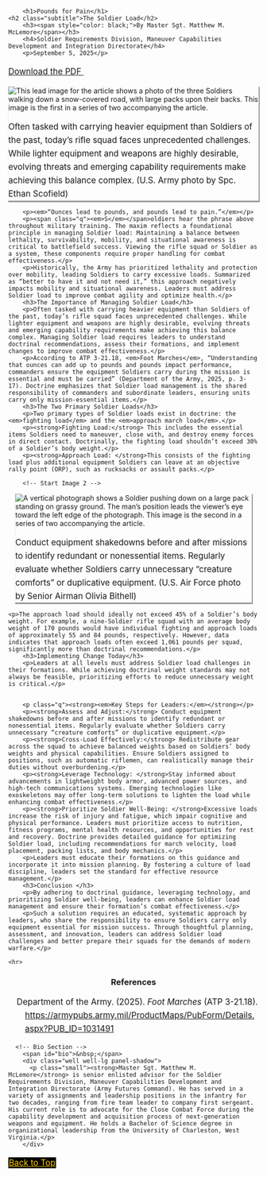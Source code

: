 
<style>
    
	.reference  {
    text-indent: -1em;
    margin-left: 2em;
  }
	
	.btn-black, .btn-black:link, .btn-black:focus, .btn-black.focus {
    color: #ffc600;
    background-color: #000000;
    border: 1px solid yellow;
    }
    .btn-black:visited, .btn-black:active, .btn-black.active, .btn-black:active.focus, .btn-black.active.focus {
    color: #ffc600;
    background-color: #000000;
    border: 1px solid yellow;
    }
    .btn-black:hover {
    color: snow;
    }
    p {
    font-size: 1.2em;
    line-height: 160%;
    }
    blockquote p {
    font-size: 1em;
    }
    h1, h2, h3, .inline-head {
    font-weight: bold;
    }
    
	h2 { font-size: 1.5em; font-weight: bold; }
	h2 {
    margin: -5px 0 0 0;
    }
    h1 + h4, h2 + h4 {
    margin: 25px 0 15px 0;
    }
    h3 + h4 {
    margin: -10px 0 15px 0;
    }
    h4 + h4 {
    margin: -10px 0 15px 0;
    }
    h4 + h5 {
    margin: -10px 0 15px 0;
    }
    h5 + h5 {
    margin: -10px 0 15px 0;
    }
    h4 {
    margin: 5px 0 3 0;
    color: black;
    }
    .download-pdf {
    margin: 10px 0;
    }
    .normal-text {
    font-style: normal;
    }
    .body-lr-indent {
    margin: 0 8rem 2rem;
    }
    p.textindent-2 {
    text-indent: 2rem;
    }
    p.textindent-4 {
    text-indent: 4rem;
    }
    .indented {
    padding-left: 50pt;
    padding-right: 50pt;
    }
    .liitem {font-size: 1.2em; line-height: 160%; margin-left: 1em;
    margin-bottom: 1.5em;
    }
    .h2-quote {
    margin: 2em 0px;
    padding: 0px;
    color: #004a5c;"
    }
	.q {
	font-family: 'Old Standard TT', serif;
	font-size: 1.5em;
	fontweight: bold; 
	}
	.q-blue {
		font-family: 'Old Standard TT', serif;
	font-size: 1.75em;
	fontweight: bold;
		color: blue;
	}
	
    .panel-shadow {
    box-shadow: 1px 2px 1px 1px rgba(0, 0, 0, 0.4);
    }
    .text-shadow {
    text-shadow: 1px 1px 2px rgba(0,0,0,0.4);
    }
    .text-shadow2 {
    text-shadow: 2px 2px 2px rgba(0,0,0,0.4);
    }
    .first-letter {
    color: #ff9900;
    float: left;
    font-family: Georgia;
    font-size: 75px;
    line-height: 60px;
    padding-top: 4px;
    padding-right: 8px;
    padding-left: 3px;
    text-shadow:
    -1px -1px 0 #000,
    1px -1px 0 #000,
    -1px 1px 0 #000,
    1px 1px 0 #000;
    }
    .panel-border {
    border-style: solid;
    border-width: 4px;
    border-color: black;
    }
    .outline {
    margin: 0px;
    padding: 4rem;
    border: 1px solid grey;
    outline-style: double;
    outline-color: lightgrey;
    }
    .text-right{
    text-align: right;
		float: right;
    }
	.text-center{
	text-align: center;	
	}
	.margin {
		margin: 1em;
	}
	.testimonial-quote {
    font-size: 16px;
}

.testimonial-quote blockquote {
    /* Negate theme styles */
    border: 0;
    margin: 0;
    padding: 0;

    background: none;
    color: gray;
    font-family: Georgia, serif;
    font-size: 1.5em;
    font-style: italic;
    line-height: 1.4 !important;
    margin: 0;
    position: relative;
    text-shadow: 0 1px snow;
    z-index: 600;
}

.testimonial-quote blockquote * {
    box-sizing: border-box; 
}

.testimonial-quote blockquote p {
    color: #75808a; 
    line-height: 1.4 !important;
}

.testimonial-quote blockquote p:first-child:before {
    content: '\201C';
    color: #81bedb;
    font-size: 7.5em;
    font-weight: 700;
    opacity: .3;
    position: absolute;
    top: -.4em;   
    text-shadow: none;
    z-index: -300;
}

.testimonial-quote img {
    border: 3px solid #9CC1D3;
    border-radius: 50%;
    display: block;
    width: 120px;
    height: 120px;
    position: absolute;
    top: -.2em; 
    left: 0;    
}

.testimonial-quote cite {
    color: gray;
    display: block;
    font-size: .8em; 
}
  
.testimonial-quote cite span {
    color: #5e5e5e;
    font-size: 1em;
    font-style: normal;
    font-weight: 700;
    letter-spacing: 1px;
    text-transform: uppercase;
    text-shadow: 0 1px snow; 
}

.testimonial-quote {
    position: relative; 
}
.fancy-button {
  background-color: #f2f2f2; /* Green */
  border: none;
  color: snow;
  padding: 15px 32px;
  text-align: center;
  text-decoration: none;
  display: inline-block;
  font-size: 16px;
  margin: 4px 2px;
  cursor: pointer;
  -webkit-transition-duration: 0.4s; /* Safari */
  transition-duration: 0.4s;
	}
	
	.fancy-button:hover {
  box-shadow: 0 12px 16px 0 rgba(0,0,0,0.24),0 17px 50px 0 rgba(0,0,0,0.19);
}

	.button-shadow {
		box-shadow: 0 2px 4px 0 rgba(0,0,0,0.2), 0 2px 5px 0 rgba(0,0,0,0.19); }
		
/* Permalink - use to edit and share this gradient: https://colorzilla.com/gradient-editor/#dfdfdf+0,dfdfdf+82&0.65+0,0+72 */
		

	.indent {
		padding-left: 18%
	}	
	
.no-pad {
	padding: 0px;
		}
	.small-text {
		font-size: 90%;
	}	
	.large-text {
		font-size: 150%;
	}

	.big-li-text{
    font-size: 1.2em;
    line-height: 160%;
    }
	
	 /* Narration Icon */
    .Narration-icon {
        width: 30px;
        height: 30px;
        display: inline-block; 
		margin-left: 0px; /* Left margin for space from the edge */}
		
		.subtitle {
  font-size: 2.25em;       
  font-weight: bold;      
  line-height: 1.2;        /* tighten up the spacing if you like */
  margin: 0.5em 0 0.75em;   /* tweak top/bottom to suit your layout */
}
</style>

<div class="container-fluid">
<div class="row">
<div class="col-sm-2"></div>
<div class="col-sm-8"> <a id="#"></a>
	
	
 <!-- Article Header -->
        <h1>Pounds for Pain</h1>
	<h2 class="subtitle">The Soldier Load</h2>
        <h3><span style="color: black;">By Master Sgt. Matthew M. McLemore</span></h3>
        <h4>Soldier Requirements Division, Maneuver Capabilities Development and Integration Directorate</h4>
        <p>September 5, 2025</p>
        
	
<p><a href="/Portals/7/nco-journal/images/2025/September/Pain/Pounds_Pain-UA.pdf" title="Download the PDF" class="btn btn-xs btn-primary" onclick="_gaq.push(['_trackEvent','PDF Blue Button Download','Click', this.href]);" target="_blank">Download the PDF <img alt="" src="/portals/7/Images/pdficon_small.png"/></a>
</p>
	
	
<!-- Start Image 1 -->
<div class="panel panel-default panel-shadow">
<div class="panel-body"><img class="img-responsive" alt="This lead image for the article shows a photo of the three Soldiers walking down a snow-covered road, with large packs upon their backs. This image is the first in a series of two accompanying the article." src="/Portals/7/nco-journal/images/2025/September/Pain/Feature.png" /></div>
<div class="panel-footer">
<p class="small">Often tasked with carrying heavier equipment than Soldiers of the past, today’s rifle squad faces unprecedented challenges. While lighter
equipment and weapons are highly desirable, evolving threats and emerging capability requirements make achieving this balance complex.
(U.S. Army photo by Spc. Ethan Scofield)</p>
</div>
</div>
<!-- End Image 1 -->
	
	
 <!-- Article Content -->
	

		<p><em>“Ounces lead to pounds, and pounds lead to pain.”</em></p>
		<p><span class="q"><em>S</em></span>oldiers hear the phrase above throughout military training. The maxim reflects a foundational principle in managing Soldier load: Maintaining a balance between lethality, survivability, mobility, and situational awareness is critical to battlefield success. Viewing the rifle squad or Soldier as a system, these components require proper handling for combat effectiveness.</p>
		<p>Historically, the Army has prioritized lethality and protection over mobility, leading Soldiers to carry excessive loads. Summarized as “better to have it and not need it,” this approach negatively impacts mobility and situational awareness. Leaders must address Soldier load to improve combat agility and optimize health.</p>
		<h3>The Importance of Managing Soldier Load</h3>
		<p>Often tasked with carrying heavier equipment than Soldiers of the past, today’s rifle squad faces unprecedented challenges. While lighter equipment and weapons are highly desirable, evolving threats and emerging capability requirements make achieving this balance complex. Managing Soldier load requires leaders to understand doctrinal recommendations, assess their formations, and implement changes to improve combat effectiveness.</p>
		<p>According to ATP 3-21.18, <em>Foot Marches</em>, “Understanding that ounces can add up to pounds and pounds impact performance, commanders ensure the equipment Soldiers carry during the mission is essential and must be carried” (Department of the Army, 2025, p. 3-17). Doctrine emphasizes that Soldier load management is the shared responsibility of commanders and subordinate leaders, ensuring units carry only mission-essential items.</p>
		<h3>The Two Primary Soldier Loads</h3>
		<p>Two primary types of Soldier loads exist in doctrine: the <em>fighting load</em> and the <em>approach march load</em>.</p>
		<p><strong>Fighting Load:</strong> This includes the essential items Soldiers need to maneuver, close with, and destroy enemy forces in direct contact. Doctrinally, the fighting load shouldn’t exceed 30% of a Soldier’s body weight.</p>
		<p><strong>Approach Load: </strong>This consists of the fighting load plus additional equipment Soldiers can leave at an objective rally point (ORP), such as rucksacks or assault packs.</p>
	
		<!-- Start Image 2 -->
<div class="panel panel-default panel-shadow pull-left col-sm-6 m-r-2 margin no-pad">
<div class="panel-body"><img class="img-responsive" alt="A vertical photograph shows a Soldier pushing down on a large pack standing on grassy ground. The man’s position leads the viewer’s eye toward the left edge of the photograph. This image is the second in a series of two accompanying the article." src="/Portals/7/nco-journal/images/2025/September/Pain/2.png"></div>
<div class="panel-footer">
<p class="small">Conduct equipment shakedowns before and after missions to identify
redundant or nonessential items. Regularly evaluate whether Soldiers
carry unnecessary “creature comforts” or duplicative equipment. (U.S.
Air Force photo by Senior Airman Olivia Bithell)</p>
</div>
</div>
<!-- End Image 2 -->
	
	<p>The approach load should ideally not exceed 45% of a Soldier’s body weight. For example, a nine-Soldier rifle squad with an average body weight of 170 pounds would have individual fighting and approach loads of approximately 55 and 84 pounds, respectively. However, data indicates that approach loads often exceed 1,061 pounds per squad, significantly more than doctrinal recommendations.</p>
		<h3>Implementing Change Today</h3>
		<p>Leaders at all levels must address Soldier load challenges in their formations. While achieving doctrinal weight standards may not always be feasible, prioritizing efforts to reduce unnecessary weight is critical.</p>
	
	
		<p class="q"><strong><em>Key Steps for Leaders:</em></strong></p>
		<p><strong>Assess and Adjust:</strong> Conduct equipment shakedowns before and after missions to identify redundant or nonessential items. Regularly evaluate whether Soldiers carry unnecessary “creature comforts” or duplicative equipment.</p>
		<p><strong>Cross-Load Effectively:</strong> Redistribute gear across the squad to achieve balanced weights based on Soldiers’ body weights and physical capabilities. Ensure Soldiers assigned to positions, such as automatic riflemen, can realistically manage their duties without overburdening.</p>
		<p><strong>Leverage Technology: </strong>Stay informed about advancements in lightweight body armor, advanced power sources, and high-tech communications systems. Emerging technologies like exoskeletons may offer long-term solutions to lighten the load while enhancing combat effectiveness.</p>
		<p><strong>Prioritize Soldier Well-Being: </strong>Excessive loads increase the risk of injury and fatigue, which impair cognitive and physical performance. Leaders must prioritize access to nutrition, fitness programs, mental health resources, and opportunities for rest and recovery. Doctrine provides detailed guidance for optimizing Soldier load, including recommendations for march velocity, load placement, packing lists, and body mechanics.</p>
		<p>Leaders must educate their formations on this guidance and incorporate it into mission planning. By fostering a culture of load discipline, leaders set the standard for effective resource management.</p>
		<h3>Conclusion </h3>
		<p>By adhering to doctrinal guidance, leveraging technology, and prioritizing Soldier well-being, leaders can enhance Soldier load management and ensure their formation’s combat effectiveness.</p>
		<p>Such a solution requires an educated, systematic approach by leaders, who share the responsibility to ensure Soldiers carry only equipment essential for mission success. Through thoughtful planning, assessment, and innovation, leaders can address Soldier load challenges and better prepare their squads for the demands of modern warfare.</p>
	
	<hr>

<h3 style="text-align: center;">References</h3>
<p class="reference">Department of the Army. (2025). <em>Foot Marches</em> (ATP 3-21.18). <a href="https://armypubs.army.mil/ProductMaps/PubForm/Details.aspx?PUB_ID=1031491" onclick="_gaq.push(['_trackEvent','Notes Link','Click', this.href]);" target="_blank">https://armypubs.army.mil/ProductMaps/PubForm/Details.aspx?PUB_ID=1031491</a></p>


      <!-- Bio Section -->
        <span id="bio">&nbsp;</span>
        <div class="well well-lg panel-shadow">
          <p class="small"><strong>Master Sgt. Matthew M. McLemore</strong> is senior enlisted advisor for the Soldier Requirements Division, Maneuver Capabilities Development and Integration Directorate (Army Futures Command). He has served in a variety of assignments and leadership positions in the infantry for two decades, ranging from fire team leader to company first sergeant. His current role is to advocate for the Close Combat Force during the capability development and acquisition process of next-generation weapons and equipment. He holds a Bachelor of Science degree in organizational leadership from the University of Charleston, West Virginia.</p>
        </div>
        

<!-- Start Back-to-Top Button -->
<p class="pull-right"><a href="#" title="Back to Top" class="btn btn-black" style="border: 1px solid black;" onclick="_gaq.push(['_trackEvent','Black Button','Click', this.href]);">Back to Top</a></p>
<!-- End Back-to-Top Button -->
</div>
</div>
</div>
<div class="col-sm-2"></div>

